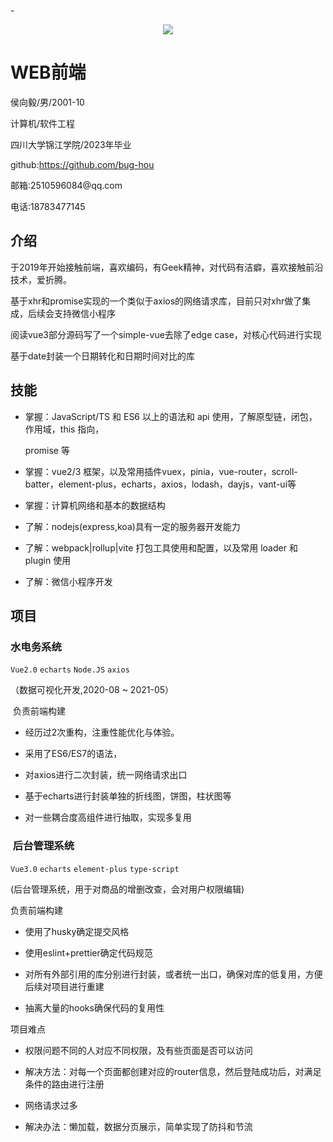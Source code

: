 -<p align="center">
  <img src="https://github-readme-stats.vercel.app/api?username=bug-hou&show_icons=true&count_private=true&hide=prs&theme=default_repocard"/>
</p>

# WEB前端

侯向毅/男/2001-10

计算机/软件工程

四川大学锦江学院/2023年毕业


github:https://github.com/bug-hou

邮箱:2510596084\@qq.com

电话:18783477145

## 介绍

于2019年开始接触前端，喜欢编码，有Geek精神，对代码有洁癖，喜欢接触前沿技术，爱折腾。

基于xhr和promise实现的一个类似于axios的网络请求库，目前只对xhr做了集成，后续会支持微信小程序

阅读vue3部分源码写了一个simple-vue去除了edge case，对核心代码进行实现

基于date封装一个日期转化和日期时间对比的库


## 技能

*   掌握：JavaScript/TS 和 ES6 以上的语法和 api 使用，了解原型链，闭包，作用域，this 指向，

    promise 等

*   掌握：vue2/3 框架，以及常用插件vuex，pinia，vue-router，scroll-batter，element-plus，echarts，axios，lodash，dayjs，vant-ui等

*   掌握：计算机网络和基本的数据结构

*   了解：nodejs(express,koa)具有一定的服务器开发能力

*   了解：webpack|rollup|vite 打包工具使用和配置，以及常用 loader 和 plugin 使用

*   了解：微信小程序开发

## 项目

### 水电务系统

`Vue2.0` `echarts` `Node.JS` `axios`&nbsp;

（数据可视化开发,2020-08 \~ 2021-05）

&nbsp;负责前端构建

*   经历过2次重构，注重性能优化与体验。

*   采用了ES6/ES7的语法，

*   对axios进行二次封装，统一网络请求出口

*   基于echarts进行封装单独的折线图，饼图，柱状图等

*   对一些耦合度高组件进行抽取，实现多复用

### &nbsp;后台管理系统

`Vue3.0` `echarts` `element-plus` `type-script`&nbsp;

(后台管理系统，用于对商品的增删改查，会对用户权限编辑)

负责前端构建

*   使用了husky确定提交风格

*   使用eslint+prettier确定代码规范

*   对所有外部引用的库分别进行封装，或者统一出口，确保对库的低复用，方便后续对项目进行重建

*   抽离大量的hooks确保代码的复用性

项目难点

*   权限问题不同的人对应不同权限，及有些页面是否可以访问

*   解决方法：对每一个页面都创建对应的router信息，然后登陆成功后，对满足条件的路由进行注册

*   网络请求过多

*   解决办法：懒加载，数据分页展示，简单实现了防抖和节流
